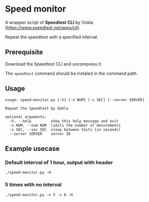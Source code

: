 # Speed monitor
A wrapper script of **Speedtest CLI** by Ookla (https://www.speedtest.net/apps/cli).

Repeat the speedtest with a specified interval.

## Prerequisite
Download the Speedtest CLI and uncompress it.

The `speedtest` command should be instaled in the command path.

## Usage
```
usage: speed-monitor.py [-h] [-n NUM] [-s SEC] [--server SERVER]

Repeat the Speedtest by Ookla

optional arguments:
  -h, --help         show this help message and exit
  -n NUM, --num NUM  limits the number of mesurements
  -s SEC, --sec SEC  sleep between tests (in seconds)
  --server SERVER    server ID
```

## Example usecase
### Default interval of 1 hour, output with header
```
./speed-monitor.py -H
```
### 5 times with no interval
```
./speed-monitor.py -n 5 -s 0 -H
```
